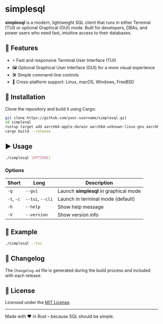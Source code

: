 <!-- cargo-rdme start -->

# simplesql
**simplesql** is a modern, lightweight SQL client that runs in either Terminal (TUI) or optional Graphical (GUI) mode. Built for developers, DBAs, and power users who need fast, intuitive access to their databases.

## 🔧 Features

- ⚡ Fast and responsive Terminal User Interface (TUI)
- 🖼️ Optional Graphical User Interface (GUI) for a more visual experience
- 🛠️ Simple command-line controls
- 🔁 Cross-platform support: Linux, macOS, Windows, FreeBSD

## 🚀 Installation

Clone the repository and build it using Cargo:

```bash
git clone https://github.com/your-username/simplesql.git
cd simplesql
rustup target add aarch64-apple-darwin aarch64-unknown-linux-gnu aarch64-unknown-linux-musl aarch64-pc-windows-msvc x86_64-apple-darwin x86_64-pc-windows-msvc x86_64-unknown-freebsd x86_64-unknown-linux-gnu x86_64-unknown-linux-musl
cargo build --release
```

## ▶️ Usage

```bash
./simplesql [OPTIONS]
```

### Options

| Short | Long        | Description                                           |
|-------|-------------|-------------------------------------------------------|
| `-g`  | `--gui`     | Launch **simplesql** in graphical mode                |
| `-t`, `-c` | `--tui`, `--cli`| Launch in terminal mode (default)                     |
| `-h`  | `--help`    | Show help message                                     |
| `-V`  | `--version` | Show version info                                     |

## 🧪 Example

```bash
./simplesql --tui
```

## 📄 Changelog

The `Changelog.md` file is generated during the build process and included with each release.

## 📝 License

Licensed under the [MIT License](LICENSE).

---

Made with ❤️ in Rust – because SQL should be simple.

<!-- cargo-rdme end -->
